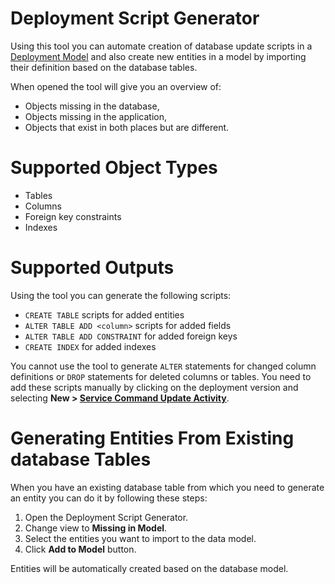 # Deployment Script Generator

Using this tool you can automate creation of database update scripts in a [Deployment Model](/t/Deployment) and also create new entities in a model by importing their definition based on the database tables.

When opened the tool will give you an overview of:

-   Objects missing in the database,
-   Objects missing in the application,
-   Objects that exist in both places but are different.

# Supported Object Types

-   Tables
-   Columns
-   Foreign key constraints
-   Indexes

# Supported Outputs

Using the tool you can generate the following scripts:

-   `CREATE TABLE` scripts for added entities
-   `ALTER TABLE ADD <column>` scripts for added fields
-   `ALTER TABLE ADD CONSTRAINT` for added foreign keys
-   `CREATE INDEX` for added indexes

You cannot use the tool to generate `ALTER` statements for changed column definitions or `DROP` statements for deleted columns or tables. You need to add these scripts manually by clicking on the deployment version and selecting **New \> [Service Command Update Activity](/t/Service-Command-Update-Activity)**.

# Generating Entities From Existing database Tables

When you have an existing database table from which you need to generate an entity you can do it by following these steps:

1.  Open the Deployment Script Generator.
2.  Change view to **Missing in Model**.
3.  Select the entities you want to import to the data model.
4.  Click **Add to Model** button.

Entities will be automatically created based on the database model.
